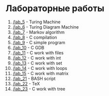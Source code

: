# Лабораторные работы

1. [/lab_5](https://github.com/ArtDu/mai_study_first_course/tree/master/labs/lab_5) - Turing Machine
2. [/lab_6](https://github.com/ArtDu/mai_study_first_course/tree/master/labs/lab_6) - Turing Diagram Machine
3. [/lab_7](https://github.com/ArtDu/mai_study_first_course/tree/master/labs/lab_7) - Markov algorithm
4. [/lab_8](https://github.com/ArtDu/mai_study_first_course/tree/master/labs/lab_8) - C compilation
5. [/lab_9](https://github.com/ArtDu/mai_study_first_course/tree/master/labs/lab_9) - C simple program
6. [/lab_10](https://github.com/ArtDu/mai_study_first_course/tree/master/labs/lab_10) - C GDB
7. [/lab_11](https://github.com/ArtDu/mai_study_first_course/tree/master/labs/lab_11) - C work with files
8. [/lab_12](https://github.com/ArtDu/mai_study_first_course/tree/master/labs/lab_12) - C work with int
9. [/lab_13](https://github.com/ArtDu/mai_study_first_course/tree/master/labs/lab_13) - C work with set
10. [/lab_14](https://github.com/ArtDu/mai_study_first_course/tree/master/labs/lab_14) - C work with loops
11. [/lab_15](https://github.com/ArtDu/mai_study_first_course/tree/master/labs/lab_15) - C work with matrix
12. [/lab_21](https://github.com/ArtDu/mai_study_first_course/tree/master/labs/lab_21) - BASH script
13. [/lab_22](https://github.com/ArtDu/mai_study_first_course/tree/master/labs/lab_22) - TeX
14. [/lab_23](https://github.com/ArtDu/mai_study_first_course/tree/master/labs/lab_23) - C work with tree